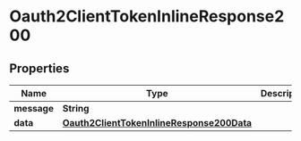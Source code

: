 # Oauth2ClientTokenInlineResponse200

## Properties
Name | Type | Description | Notes
------------ | ------------- | ------------- | -------------
**message** | **String** |  |  [optional]
**data** | [**Oauth2ClientTokenInlineResponse200Data**](Oauth2ClientTokenInlineResponse200Data.md) |  |  [optional]
